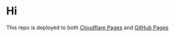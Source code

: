 # Hi

This repo is deployed to both [Cloudflare Pages](https://diliu.pages.dev/) and [GitHub Pages](https://firerer.github.io/)
